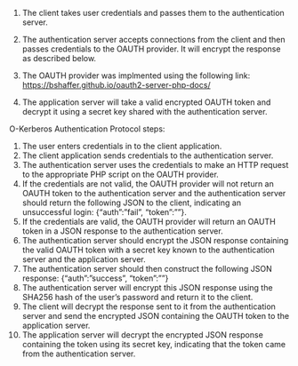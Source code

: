 1. The client takes user credentials and passes them to the authentication server.

2. The authentication server accepts connections from the client and then passes credentials to the OAUTH provider. It will encrypt the response as described below.

3. The OAUTH provider was implmented using the following link: https://bshaffer.github.io/oauth2-server-php-docs/

4. The application server will take a valid encrypted OAUTH token and decrypt it using a secret key shared with the authentication server.



O-Kerberos Authentication Protocol steps:
1. The user enters credentials in to the client application.
2. The client application sends credentials to the authentication server.
3. The authentication server uses the credentials to make an HTTP request to the appropriate PHP script on the OAUTH provider.
4. If the credentials are not valid, the OAUTH provider will not return an OAUTH token to the authentication server and the authentication server should return the following JSON to the client, indicating an unsuccessful login: {“auth”:”fail”, “token”:””}.
5. If the credentials are valid, the OAUTH provider will return an OAUTH token in a JSON response to the authentication server.
6. The authentication server should encrypt the JSON response containing the valid OAUTH token with a secret key known to the authentication server and the application server.
7. The authentication server should then construct the following JSON response:
{“auth”:”success”, “token”:”<encrypted JSON RESPONSE>”}
8. The authentication server will encrypt this JSON response using the SHA256 hash of the user’s password and return it to the client.
9. The client will decrypt the response sent to it from the authentication server and send the encrypted JSON containing the OAUTH token to the application server.
10. The application server will decrypt the encrypted JSON response containing the token using its secret key, indicating that the token came from the authentication server.
